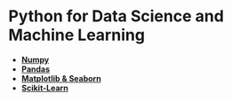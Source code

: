 # Python for Data Science and Machine Learning

- **[Numpy](./Numpy/Readme.md)**
- **[Pandas](./Pandas/Readme.md)**
- **[Matplotlib & Seaborn](./Matplotlib%20&%20Seaborn/Readme.md)**
- **[Scikit-Learn](./Scikit-learn/Readme.md)**

